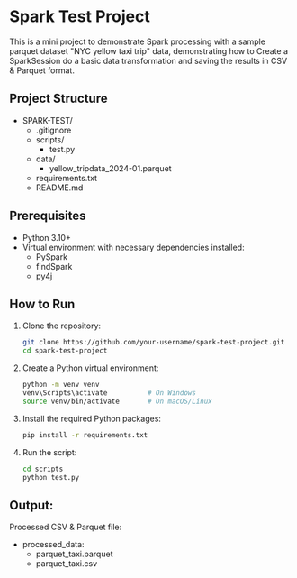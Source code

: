 # Spark Test Project

This is a mini project to demonstrate Spark processing with a sample parquet dataset "NYC yellow taxi trip" data, demonstrating how to Create a SparkSession do a basic data transformation and saving the results in CSV & Parquet format.

## Project Structure
- SPARK-TEST/ 
    - .gitignore 
    - scripts/ 
        - test.py
    - data/ 
        - yellow_tripdata_2024-01.parquet
    - requirements.txt 
    - README.md

## Prerequisites
- Python 3.10+
- Virtual environment with necessary dependencies installed:
    - PySpark
    - findSpark
    - py4j

## How to Run
1. Clone the repository:
   ```bash
   git clone https://github.com/your-username/spark-test-project.git
   cd spark-test-project

2. Create a Python virtual environment:
    ```bash
    python -m venv venv
    venv\Scripts\activate          # On Windows
    source venv/bin/activate       # On macOS/Linux


3. Install the required Python packages:

    ```bash
    pip install -r requirements.txt

4. Run the script:

    ```bash
    cd scripts
    python test.py

## Output:

Processed CSV & Parquet file:
- processed_data:
    - parquet_taxi.parquet
    - parquet_taxi.csv
